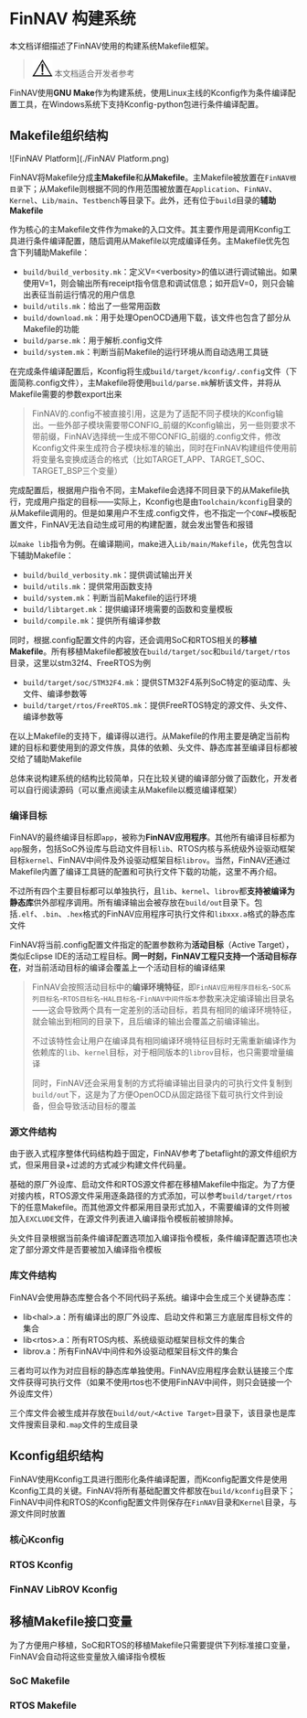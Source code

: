# FinNAV 构建系统

本文档详细描述了FinNAV使用的构建系统Makefile框架。

> ![icon-tip](../pic_resources/icon-notice.gif) 本文档适合开发者参考

FinNAV使用**GNU Make**作为构建系统，使用Linux主线的Kconfig作为条件编译配置工具，在Windows系统下支持Kconfig-python包进行条件编译配置。

## Makefile组织结构

![FinNAV Platform](./FinNAV Platform.png)

FinNAV将Makefile分成**主Makefile**和**从Makefile**。主Makefile被放置在`FinNAV根目录`下；从Makefile则根据不同的作用范围被放置在`Application`、`FinNAV`、`Kernel`、`Lib/main`、`Testbench`等目录下。此外，还有位于`build`目录的**辅助Makefile**

作为核心的主Makefile文件作为make的入口文件。其主要作用是调用Kconfig工具进行条件编译配置，随后调用从Makefile以完成编译任务。主Makefile优先包含下列辅助Makefile：

* `build/build_verbosity.mk`：定义V=\<verbosity\>的值以进行调试输出。如果使用V=1，则会输出所有receipt指令信息和调试信息；如开启V=0，则只会输出表征当前运行情况的用户信息
* `build/utils.mk`：给出了一些常用函数
* `build/download.mk`：用于处理OpenOCD通用下载，该文件也包含了部分从Makefile的功能
* `build/parse.mk`：用于解析.config文件
* `build/system.mk`：判断当前Makefile的运行环境从而自动选用工具链

在完成条件编译配置后，Kconfig将生成`build/target/kconfig/.config`文件（下面简称.config文件），主Makefile将使用`build/parse.mk`解析该文件，并将从Makefile需要的参数export出来

> FinNAV的.config不被直接引用，这是为了适配不同子模块的Kconfig输出。一些外部子模块需要带CONFIG\_前缀的Kconfig输出，另一些则要求不带前缀，FinNAV选择统一生成不带CONFIG\_前缀的.config文件，修改Kconfig文件来生成符合子模块标准的输出，同时在FinNAV构建组件使用前将变量名变换成适合的格式（比如TARGET_APP、TARGET_SOC、TARGET_BSP三个变量）

完成配置后，根据用户指令不同，主Makefile会选择不同目录下的从Makefile执行，完成用户指定的目标——实际上，Kconfig也是由`Toolchain/kconfig`目录的从Makefile调用的。但是如果用户不生成.config文件，也不指定一个`CONF=`模板配置文件，FinNAV无法自动生成可用的构建配置，就会发出警告和报错

以`make lib`指令为例。在编译期间，make进入`Lib/main/Makefile`，优先包含以下辅助Makefile：

* `build/build_verbosity.mk`：提供调试输出开关
* `build/utils.mk`：提供常用函数支持
* `build/system.mk`：判断当前Makefile的运行环境
* `build/libtarget.mk`：提供编译环境需要的函数和变量模板
* `build/compile.mk`：提供所有编译参数

同时，根据.config配置文件的内容，还会调用SoC和RTOS相关的**移植Makefile**。所有移植Makefile都被放在`build/target/soc`和`build/target/rtos`目录，这里以stm32f4、FreeRTOS为例

* `build/target/soc/STM32F4.mk`：提供STM32F4系列SoC特定的驱动库、头文件、编译参数等
* `build/target/rtos/FreeRTOS.mk`：提供FreeRTOS特定的源文件、头文件、编译参数等

在以上Makefile的支持下，编译得以进行。从Makefile的作用主要是确定当前构建的目标和要使用到的源文件族，具体的依赖、头文件、静态库甚至编译目标都被交给了辅助Makefile

总体来说构建系统的结构比较简单，只在比较关键的编译部分做了函数化，开发者可以自行阅读源码（可以重点阅读主从Makefile以概览编译框架）

### 编译目标

FinNAV的最终编译目标即`app`，被称为**FinNAV应用程序**。其他所有编译目标都为`app`服务，包括SoC外设库与启动文件目标`lib`、RTOS内核与系统级外设驱动框架目标`kernel`、FinNAV中间件及外设驱动框架目标`librov`。当然，FinNAV还通过Makefile内置了编译工具链的配置和可执行文件下载的功能，这里不再介绍。

不过所有四个主要目标都可以单独执行，且`lib`、`kernel`、`librov`都**支持被编译为静态库**供外部程序调用。所有编译输出会被存放在`build/out`目录下。包括`.elf`、`.bin`、`.hex`格式的FinNAV应用程序可执行文件和`libxxx.a`格式的静态库文件

FinNAV将当前.config配置文件指定的配置参数称为**活动目标**（Active Target），类似Eclipse IDE的活动工程目标。**同一时刻，FinNAV工程只支持一个活动目标存在**，对当前活动目标的编译会覆盖上一个活动目标的编译结果

> FinNAV会按照活动目标中的**编译环境特征**，即`FinNAV应用程序目标名`-`SOC系列目标名`-`RTOS目标名`-`HAL目标名`-`FinNAV中间件版本`参数来决定编译输出目录名——这会导致两个具有一定差别的活动目标，若具有相同的编译环境特征，就会输出到相同的目录下，且后编译的输出会覆盖之前编译输出。
>
> 不过该特性会让用户在编译具有相同编译环境特征目标时无需重新编译作为依赖库的`lib`、`kernel`目标，对于相同版本的`librov`目标，也只需要增量编译
>
> 同时，FinNAV还会采用复制的方式将编译输出目录内的可执行文件复制到`build/out`下，这是为了方便OpenOCD从固定路径下载可执行文件到设备，但会导致活动目标的覆盖

### 源文件结构

由于嵌入式程序整体代码结构趋于固定，FinNAV参考了betaflight的源文件组织方式，但采用目录+过滤的方式减少构建文件代码量。

基础的原厂外设库、启动文件和RTOS源文件都在移植Makefile中指定。为了方便对接内核，RTOS源文件采用逐条路径的方式添加，可以参考`build/target/rtos`下的任意Makefile。而其他源文件都采用目录形式加入，不需要编译的文件则被加入`EXCLUDE`文件，在源文件列表进入编译指令模板前被排除掉。

头文件目录根据当前条件编译配置选项加入编译指令模板，条件编译配置选项也决定了部分源文件是否要被加入编译指令模板

### 库文件结构

FinNAV会使用静态库整合各个不同代码子系统。编译中会生成三个关键静态库：

* lib\<hal\>.a：所有编译出的原厂外设库、启动文件和第三方底层库目标文件的集合
* lib\<rtos\>.a：所有RTOS内核、系统级驱动框架目标文件的集合
* librov.a：所有FinNAV中间件和外设驱动框架目标文件的集合

三者均可以作为对应目标的静态库单独使用。FinNAV应用程序会默认链接三个库文件获得可执行文件（如果不使用rtos也不使用FinNAV中间件，则只会链接一个外设库文件）

三个库文件会被生成并存放在`build/out/<Active Target>`目录下，该目录也是库文件搜索目录和`.map`文件的生成目录

## Kconfig组织结构

FinNAV使用Kconfig工具进行图形化条件编译配置，而Kconfig配置文件是使用Kconfig工具的关键。FinNAV将所有基础配置文件都放在`build/kconfig`目录下；FinNAV中间件和RTOS的Kconfig配置文件则保存在`FinNAV`目录和`Kernel`目录，与源文件同时放置

### 核心Kconfig



### RTOS Kconfig



### FinNAV LibROV Kconfig



## 移植Makefile接口变量

为了方便用户移植，SoC和RTOS的移植Makefile只需要提供下列标准接口变量，FinNAV会自动将这些变量放入编译指令模板

### SoC Makefile



### RTOS Makefile
